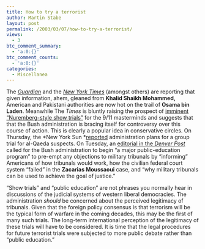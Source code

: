 ```yaml
---
title: How to try a terrorist
author: Martin Stabe
layout: post
permalink: /2003/03/07/how-to-try-a-terrorist/
views:
  - 3
btc_comment_summary:
  - 'a:0:{}'
btc_comment_counts:
  - 'a:0:{}'
categories:
  - Miscellanea
---
```

The <a href="http://www.guardian.co.uk/international/story/0,3604,909163,00.html" target="_top"><i>Guardian</i></a> and the <a href="http://www.nytimes.com/2003/03/07/international/asia/07THRE.html" target="_top"><i>New York Times</i></a> (amongst others) are reporting that given information, ahem, gleaned from **Khalid Shaikh Mohammed,** American and Pakistani authorities are now hot on the trail of **Osama bin Laden**. Meanwhile The *Times* is bluntly raising the prospect of <a href="http://www.timesonline.co.uk/article/0,,3-602258,00.html" target="_top">imminent &#8220;Nuremberg-style show trials&#8221;</a> for the 9/11 masterminds and suggests that that the Bush administration is bracing itself for controversy over this course of action. This is clearly a popular idea in conservative circles. On Thursday, the *New York Sun *<a href="http://www.nysun.com/sunarticle.asp?artID=594" target="_top">reported</a> administration plans for a group trial for al-Qaeda suspects. On Tuesday, an <a href="http://www.denverpost.com/Stories/0,1413,36%7E417%7E1218200,00.html" target="_top">editorial in the <i>Denver Post</i></a> called for the Bush administration to begin &#8220;a major public-education program&#8221; to pre-empt any objections to military tribunals by &#8220;informing&#8221; Americans of how tribunals would work, how the civilian federal court system &#8220;failed&#8221; in the **Zacarias Moussaoui** case, and &#8220;why military tribunals can be used to achieve the goal of justice.&#8221; 

&#8220;Show trials&#8221; and &#8220;public education&#8221; are not phrases you normally hear in discussions of the judicial systems of western liberal democracies. The administration *should* be concerned about the perceived legitimacy of tribunals. Given that the foreign policy consensus is that terrorism will be the typical form of warfare in the coming decades, this may be the first of many such trials. The long-term international perception of the legitimacy of these trials will have to be considered. It is time that the legal procedures for future terrorist trials were subjected to more public debate rather than &#8220;public education.&#8221;
